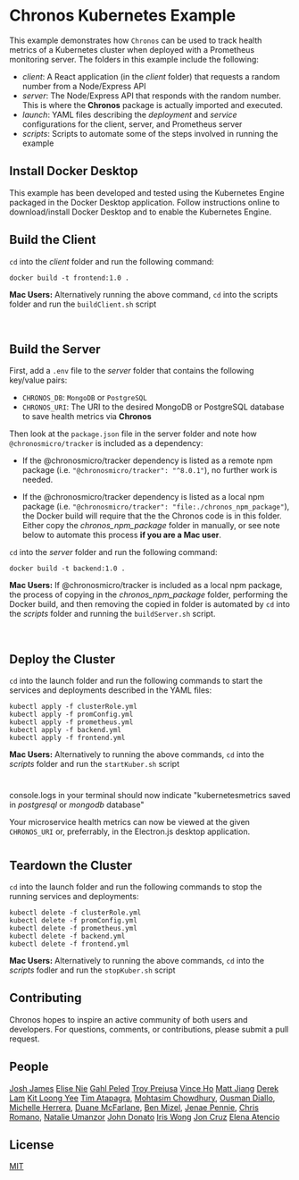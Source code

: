# Chronos Kubernetes Example

This example demonstrates how `Chronos` can be used to track health metrics of a Kubernetes cluster when deployed with a Prometheus monitoring server. The folders in this example include the following:
- *client*: A React application (in the *client* folder) that requests a random number from a Node/Express API
- *server*: The Node/Express API that responds with the random number. This is where the **Chronos** package is actually imported and executed.
- *launch*: YAML files describing the *deployment* and *service* configurations for the client, server, and Prometheus server
- *scripts*: Scripts to automate some of the steps involved in running the example

## Install Docker Desktop
This example has been developed and tested using the Kubernetes Engine packaged in the Docker Desktop application. Follow instructions online to download/install Docker Desktop and to enable the Kubernetes Engine.

## Build the Client
`cd` into the *client* folder and run the following command:
```
docker build -t frontend:1.0 .

```
**Mac Users:** Alternatively running the above command, `cd` into the scripts folder and run the `buildClient.sh` script

<br>

## Build the Server
First, add a `.env` file to the *server* folder that contains the following key/value pairs:
- `CHRONOS_DB`: `MongoDB` or `PostgreSQL`
- `CHRONOS_URI`: The URI to the desired MongoDB or PostgreSQL database to save health metrics via **Chronos**

Then look at the `package.json` file in the server folder and note how `@chronosmicro/tracker` is included as a dependency:

- If the @chronosmicro/tracker dependency is listed as a remote npm package (i.e. `"@chronosmicro/tracker": "^8.0.1"`), no further work is needed.

- If the @chronosmicro/tracker dependency is listed as a local npm package (i.e. `"@chronosmicro/tracker": "file:./chronos_npm_package"`), the Docker build will require that the the Chronos code is in this folder. Either copy the _chronos_npm_package_ folder in manually, or see note below to automate this process **if you are a Mac user**.

`cd` into the *server* folder and run the following command:
```
docker build -t backend:1.0 .
```

**Mac Users:** If @chronosmicro/tracker is included as a local npm package, the process of copying in the *chronos_npm_package* folder, performing the Docker build, and then removing the copied in folder is automated by `cd` into the *scripts* folder and running the `buildServer.sh` script.

<br>

## Deploy the Cluster
`cd` into the launch folder and run the following commands to start the services and deployments described in the YAML files:
```
kubectl apply -f clusterRole.yml
kubectl apply -f promConfig.yml
kubectl apply -f prometheus.yml
kubectl apply -f backend.yml
kubectl apply -f frontend.yml
```

**Mac Users:** Alternatively to running the above commands, `cd` into the *scripts* folder and run the `startKuber.sh` script


#
console.logs in your terminal should now indicate "kubernetesmetrics saved in *postgresql* or *mongodb* database"

Your microservice health metrics can now be viewed at the given `CHRONOS_URI` or, preferrably, in the Electron.js desktop application.
#


## Teardown the Cluster
`cd` into the launch folder and run the following commands to stop the running services and deployments:
```
kubectl delete -f clusterRole.yml
kubectl delete -f promConfig.yml
kubectl delete -f prometheus.yml
kubectl delete -f backend.yml
kubectl delete -f frontend.yml
```

**Mac Users:** Alternatively to running the above commands, `cd` into the *scripts* fodler and run the `stopKuber.sh` script

## Contributing
Chronos hopes to inspire an active community of both users and developers. For questions, comments, or contributions, please submit a pull request.

## People
[Josh James](https://github.com/joshjames289)
[Elise Nie](https://github.com/elisanie)
[Gahl Peled](https://github.com/GP3-RS)
[Troy Prejusa](https://github.com/tprejusa)
[Vince Ho](https://github.com/hodesza)
[Matt Jiang](https://github.com/mattljiang)
[Derek Lam](https://github.com/DerekQuoc)
[Kit Loong Yee](https://github.com/kitloong1)
[Tim Atapagra](https://github.com/timpagra),
[Mohtasim Chowdhury](https://github.com/mohtasim317),
[Ousman Diallo](https://github.com/Dialloousman),
[Michelle Herrera](https://github.com/mesherrera),
[Duane McFarlane](https://github.com/Duane11003),
[Ben Mizel](https://github.com/ben-mizel),
[Jenae Pennie](https://github.com/jenaepen),
[Chris Romano](https://github.com/robicano22),
[Natalie Umanzor](https://github.com/nmczormick)
[John Donato](https://github.com/jdonuto)
[Iris Wong](https://github.com/wiris316)
[Jon Cruz](https://github.com/Jrcrz)
[Elena Atencio](https://github.com/elenaatencio)

## License
[MIT](LICENSE)
